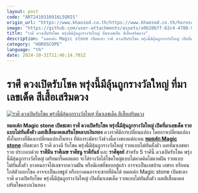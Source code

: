 ```yaml
---
layout: post
code: "ART2410310916L5QRIS"
origin_url: "https://www.khaosod.co.th/https://www.khaosod.co.th/horoscope/news_9484366"
image: "https://github.com/user-attachments/assets/a9b20b7f-62c4-4708-9a92-2225ba904ddb"
title: "ราศี ดวงเปิดรับโชค พรุ่งนี้มีลุ้นถูกรางวัลใหญ่ ที่มาเลขเด็ด สีเสื้อเสริมดวง"
description: "หมอเค้ก Magic stone เปิดชะตา ราศี ดวงเปิดรับโชค พรุ่งนี้มีลุ้นถูกรางวัลใหญ่ เปิดที่มาเลขเด็ด รวยแบบไม่ทันตั้งตัว เผยสีเสื้อมงคลเสริมโชคลาภเงินทอง "
category: "HOROSCOPE"
language: "th"
date: 2024-10-31T11:46:14.701Z
---
```


# ราศี ดวงเปิดรับโชค พรุ่งนี้มีลุ้นถูกรางวัลใหญ่ ที่มาเลขเด็ด สีเสื้อเสริมดวง

[![ราศี ดวงเปิดรับโชค พรุ่งนี้มีลุ้นถูกรางวัลใหญ่ ที่มาเลขเด็ด สีเสื้อเสริมดวง](https://www.khaosod.co.th/wpapp/uploads/2024/10/zodiac-3.jpg "ราศี ดวงเปิดรับโชค พรุ่งนี้มีลุ้นถูกรางวัลใหญ่ ที่มาเลขเด็ด สีเสื้อเสริมดวง")](https://www.khaosod.co.th/wpapp/uploads/2024/10/zodiac-3.jpg)

**หมอเค้ก Magic stone เปิดชะตา ราศี ดวงเปิดรับโชค พรุ่งนี้มีลุ้นถูกรางวัลใหญ่ เปิดที่มาเลขเด็ด รวยแบบไม่ทันตั้งตัว เผยสีเสื้อมงคลเสริมโชคลาภเงินทอง**
ดวงราศีมีการเปลี่ยนแปลง โดยอาจเปลี่ยนแปลงทั้งในทางที่ดีและเปลี่ยนแปลงในทาง ที่ต้องระมัดระวังช่วงนี้ดวงของแต่ละคน
**[หมอเค้ก Magic stone](https://www.facebook.com/photo/?fbid=638308181239108&set=a.635348224868437)** เปิดชะตา 5 ราศี ดวงดี รับโชค พรุ่งนี้มีลุ้นถูกรางวัลใหญ่ รวยแบบไม่ทันตั้งตัว เผยที่มาเลขพารวย ประกอบด้วย **ราศีมีน ราศีเมษ ราศีธนู ราศีกันย์** และ **ราศีตุลย์**
สำหรับ 5 ราศีนี้ ดวงเปิดรับโชค พรุ่งนี้มีลุ้นถูกรางวัลใหญ่ เตรียมกรี๊ดคอแตก จะได้รางวัลได้โชคใหญ่แบบไม่คาดคิดไม่คาดฝัน รวยแบบไม่ทันตั้งตัว บางคนอาจได้เลขจากความฝัน หรือมีเลขที่ชอบอยู่แล้ว อาจจะเป็นเลขบ้าน เลขรถ หรือคนใกล้ตัวบอกโชค อาจจะเป็นเลขธูป หรือบางคนอาจจะขายที่ดินได้
หมอเค้ก Magic stone เปิดชะตา ราศี ดวงเปิดรับโชค พรุ่งนี้มีลุ้นถูกรางวัลใหญ่ เปิดที่มาเลขเด็ด รวยแบบไม่ทันตั้งตัว เผยสีเสื้อมงคลเสริมโชคลาภเงินทอง